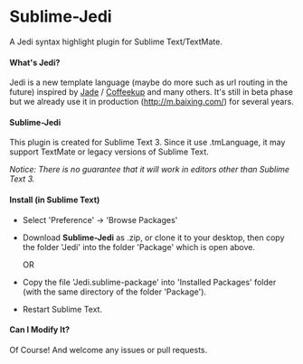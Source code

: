 # Sublime-Jedi

A Jedi syntax highlight plugin for Sublime Text/TextMate.

#### What's Jedi?

Jedi is a new template language (maybe do more such as url routing in the future)
inspired by
[Jade](https://github.com/visionmedia/jade) /
[Coffeekup](https://github.com/mauricemach/coffeekup)
and many others. It's still in beta phase but we already use it in
production (http://m.baixing.com/) for several years.

#### Sublime-Jedi

This plugin is created for Sublime Text 3.
Since it use .tmLanguage, it may support TextMate or legacy versions of Sublime Text.

*Notice: There is no guarantee that it will work in editors other than Sublime Text 3.*

#### Install (in Sublime Text)

 * Select 'Preference' -> 'Browse Packages'
 * Download **Sublime-Jedi** as .zip, or clone it to your desktop,
 then copy the folder 'Jedi' into the folder 'Package' which is open above.
 
    OR
    
 * Copy the file 'Jedi.sublime-package' into 'Installed Packages' folder
 (with the same directory of the folder 'Package').
 * Restart Sublime Text.
 
#### Can I Modify It?

Of Course! And welcome any issues or pull requests.
